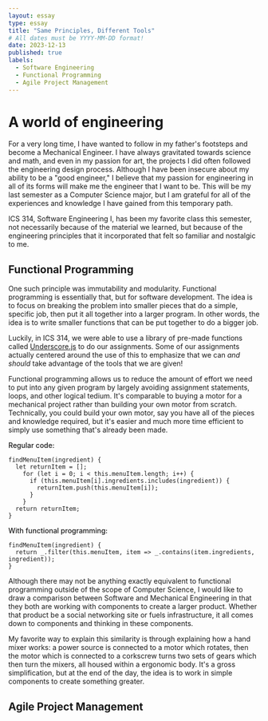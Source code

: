 ```yaml
---
layout: essay
type: essay
title: "Same Principles, Different Tools"
# All dates must be YYYY-MM-DD format!
date: 2023-12-13
published: true
labels:
  - Software Engineering
  - Functional Programming
  - Agile Project Management
---
```


<meta name="viewport" content="width=device-width, initial-scale=1">
<link href="https://cdn.jsdelivr.net/npm/bootstrap@5.2.0/dist/css/bootstrap.min.css" rel="stylesheet">
<script src="https://cdn.jsdelivr.net/npm/bootstrap@5.2.0/dist/js/bootstrap.bundle.min.js"></script>

<body>
<div class="container">
<h1>A world of engineering</h1>
<p>For a very long time, I have wanted to follow in my father's footsteps and become a Mechanical Engineer. I have always gravitated towards science and math, and even in my passion for art, the projects I did often followed the engineering design process. Although I have been insecure about my ability to be a "good engineer," I believe that my passion for engineering in all of its forms will make me the engineer that I want to be. This will be my last semester as a Computer Science major, but I am grateful for all of the experiences and knowledge I have gained from this temporary path.</p>
<p>
ICS 314, Software Engineering I, has been my favorite class this semester, not necessarily because of the material we learned, but because of the engineering principles that it incorporated that felt so familiar and nostalgic to me. 
</p>
<h2>Functional Programming</h2>
<p>
One such principle was immutability and modularity. Functional programming is essentially that, but for software development. The idea is to focus on breaking the problem into smaller pieces that do a simple, specific job, then put it all together into a larger program. In other words, the idea is to write smaller functions that can be put together to do a bigger job.
</p>
<div class="row d-flex align-items-center">
<div class="col-md-4">
<p>Luckily, in ICS 314, we were able to use a library of pre-made functions called <a href="https://underscorejs.org">Underscore.js</a> to do our assignments. Some of our assignments actually centered around the use of this to emphasize that we can <em>and should</em> take advantage of the tools that we are given!</p>
<p>Functional programming allows us to reduce the amount of effort we need to put into any given program by largely avoiding assignment statements, loops, and other logical tedium. It's comparable to buying a motor for a mechanical project rather than building your own motor from scratch. Technically, you could build your own motor, say you have all of the pieces and knowledge required, but it's easier and much more time efficient to simply use something that's already been made.</p>
</div>
<div class="col-md-8">
<p style="font-weight: 500">Regular code:</p>
<pre class="code-bg">
<code>findMenuItem(ingredient) {
  let returnItem = [];
    for (let i = 0; i < this.menuItem.length; i++) {
      if (this.menuItem[i].ingredients.includes(ingredient)) {
      	returnItem.push(this.menuItem[i]);
      }
    }
  return returnItem;
}</code>
</pre>
<p style="font-weight: 500">With functional programming:</p>
<pre class="code-bg">
<code>findMenuItem(ingredient) {
  return _.filter(this.menuItem, item => _.contains(item.ingredients, ingredient));
}</code></pre>
</div>
<p>Although there may not be anything exactly equivalent to functional programming outside of the scope of Computer Science, I would like to draw a comparison between Software and Mechanical Engineering in that they both are working with components to create a larger product. Whether that product be a social networking site or fuels infrastructure, it all comes down to components and thinking in these components.</p>
<p>My favorite way to explain this similarity is through explaining how a hand mixer works: a power source is connected to a motor which rotates, then the motor which is connected to a corkscrew turns two sets of gears which then turn the mixers, all housed within a ergonomic body. It's a gross simplification, but at the end of the day, the idea is to work in simple components to create something greater.</p>
</div>
<h2>Agile Project Management</h2>
<p></p>
</div>
</body>
